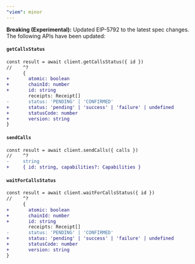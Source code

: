 ```yaml
---
"viem": minor
---
```


**Breaking (Experimental):** Updated EIP-5792 to the latest spec changes. The following APIs have been updated:

#### `getCallsStatus`

```diff
const result = await client.getCallsStatus({ id })
//    ^?
      {
+       atomic: boolean
+       chainId: number
+       id: string
        receipts: Receipt[]
-       status: 'PENDING' | 'CONFIRMED'
+       status: 'pending' | 'success' | 'failure' | undefined
+       statusCode: number
+       version: string
}
```

#### `sendCalls`

```diff
const result = await client.sendCalls({ calls })
//    ^?
-     string
+     { id: string, capabilities?: Capabilities }
```

#### `waitForCallsStatus`

```diff
const result = await client.waitForCallsStatus({ id })
//    ^?
      {
+       atomic: boolean
+       chainId: number
+       id: string
        receipts: Receipt[]
-       status: 'PENDING' | 'CONFIRMED'
+       status: 'pending' | 'success' | 'failure' | undefined
+       statusCode: number
+       version: string
}
```
